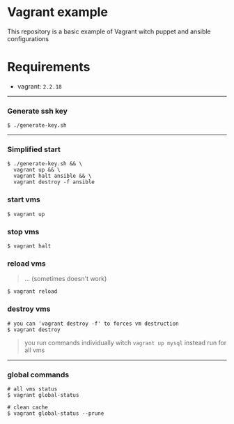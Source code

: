 # Vagrant example
This repository is a basic example of Vagrant witch puppet and ansible configurations

# Requirements
- vagrant: `2.2.18`
________________
### Generate ssh key
```shell
$ ./generate-key.sh
```

_____________________

### Simplified start
```shell
$ ./generate-key.sh && \
  vagrant up && \
  vagrant halt ansible && \
  vagrant destroy -f ansible
```

### start vms
```shell
$ vagrant up
```

### stop vms
```shell
$ vagrant halt
```

### reload vms
> ... (sometimes doesn't work)
```shell
$ vagrant reload
```

### destroy vms
```shell
# you can 'vagrant destroy -f' to forces vm destruction
$ vagrant destroy
```

> you run commands individually witch `vagrant up mysql` instead run for all vms



_____________

### global commands

```shell
# all vms status
$ vagrant global-status

# clean cache
$ vagrant global-status --prune
```